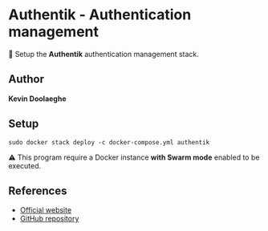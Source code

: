 # Authentik - Authentication management

:triangular_flag_on_post: Setup the **Authentik** authentication management stack.

## Author

**Kevin Doolaeghe**

## Setup

```
sudo docker stack deploy -c docker-compose.yml authentik
```

:warning: This program require a Docker instance **with Swarm mode** enabled to be executed.

## References

* [Official website](https://goauthentik.io/)
* [GitHub repository](https://github.com/goauthentik/authentik)

